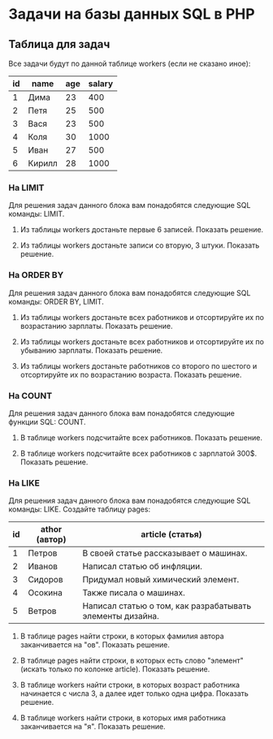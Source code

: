 # Задачи на базы данных SQL в PHP

## Таблица для задач
Все задачи будут по данной таблице workers (если не сказано иное):

id	|name	|age	|salary
----|-------|-------|------
1	|Дима	|23		|400
2	|Петя	|25		|500
3	|Вася	|23		|500
4	|Коля	|30		|1000
5	|Иван	|27		|500
6	|Кирилл	|28		|1000

### На LIMIT
Для решения задач данного блока вам понадобятся следующие SQL команды: LIMIT.
1.  Из таблицы workers достаньте первые 6 записей. Показать решение.

1.  Из таблицы workers достаньте записи со вторую, 3 штуки. Показать решение.

### На ORDER BY
Для решения задач данного блока вам понадобятся следующие SQL команды: ORDER BY, LIMIT.
1.  Из таблицы workers достаньте всех работников и отсортируйте их по возрастанию зарплаты. Показать решение.

1.  Из таблицы workers достаньте всех работников и отсортируйте их по убыванию зарплаты. Показать решение.

1.  Из таблицы workers достаньте работников со второго по шестого и отсортируйте их по возрастанию возраста. Показать решение.

### На COUNT
Для решения задач данного блока вам понадобятся следующие функции SQL: COUNT.
1.  В таблице workers подсчитайте всех работников. Показать решение.

1.  В таблице workers подсчитайте всех работников c зарплатой 300$. Показать решение.

### На LIKE
Для решения задач данного блока вам понадобятся следующие SQL команды: LIKE.
Создайте таблицу pages:

id	|athor (автор)	|article (статья)
----|---------------|-----------------
1	|Петров	        |В своей статье рассказывает о машинах.
2	|Иванов	        |Написал статью об инфляции.
3	|Сидоров	    |Придумал новый химический элемент.
4	|Осокина	    |Также писала о машинах.
5	|Ветров	        |Написал статью о том, как разрабатывать элементы дизайна.

1.  В таблице pages найти строки, в которых фамилия автора заканчивается на "ов". Показать решение.

1.  В таблице pages найти строки, в которых есть слово "элемент" (искать только по колонке article). Показать решение.

1.  В таблице workers найти строки, в которых возраст работника начинается с числа 3, а далее идет только одна цифра. Показать решение.

1.  В таблице workers найти строки, в которых имя работника заканчивается на "я". Показать решение.